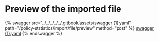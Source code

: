 # Preview of the imported file

{% swagger src="../../../../../.gitbook/assets/swagger (1).yaml" path="/policy-statistics/import/file/preview" method="post" %}
[swagger (1).yaml](<../../../../../.gitbook/assets/swagger (1).yaml>)
{% endswagger %}
